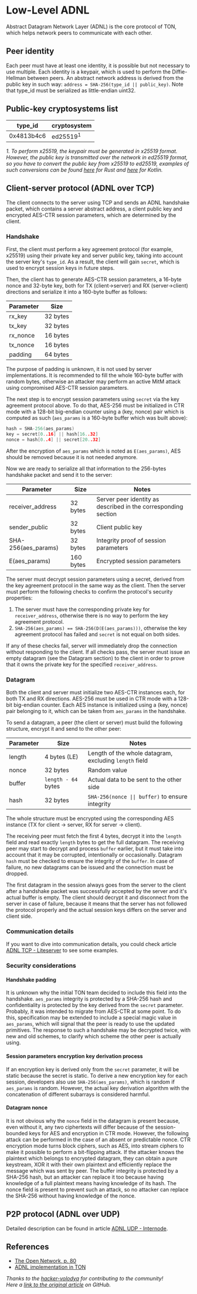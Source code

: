 # Low-Level ADNL 

Abstract Datagram Network Layer (ADNL) is the core protocol of TON, which helps network peers to communicate with each other.

## Peer identity
Each peer must have at least one identity, it is possible but not necessary to use multiple. Each identity is a keypair, which is used to perform the Diffie-Hellman between peers. An abstract network address is derived from the public key in such way: `address = SHA-256(type_id || public_key)`. Note that type_id must be serialized as little-endian uint32.

## Public-key cryptosystems list
| type_id    | cryptosystem        |
|------------|---------------------|
| 0x4813b4c6 | ed25519<sup>1</sup> |

_1. To perform x25519, the keypair must be generated in x25519 format. However, the public key is transmitted over the network in ed25519 format, so you have to convert the public key from x25519 to ed25519, examples of such conversions can be found [here](https://github.com/tonstack/adnl-rs/blob/master/src/integrations/dalek.rs#L10) for Rust and [here](https://github.com/andreypfau/curve25519-kotlin/blob/f008dbc2c0ebc3ed6ca5d3251ffb7cf48edc91e2/src/commonMain/kotlin/curve25519/MontgomeryPoint.kt#L39) for Kotlin._

## Client-server protocol (ADNL over TCP)
The client connects to the server using TCP and sends an ADNL handshake packet, which contains a server abstract address, a client public key and encrypted AES-CTR session parameters, which are determined by the client.

### Handshake
First, the client must perform a key agreement protocol (for example, x25519) using their private key and server public key, taking into account the server key's `type_id`. As a result, the client will gain `secret`, which is used to encrypt session keys in future steps.

Then, the client has to generate AES-CTR session parameters, a 16-byte nonce and 32-byte key, both for TX (client->server) and RX (server->client) directions and serialize it into a 160-byte buffer as follows:

| Parameter    | Size     |
|--------------|----------|
| rx_key       | 32 bytes |
| tx_key       | 32 bytes |
| rx_nonce     | 16 bytes |
| tx_nonce     | 16 bytes |
| padding      | 64 bytes |

The purpose of padding is unknown, it is not used by server implementations. It is recommended to fill the whole 160-byte buffer with random bytes, otherwise an attacker may perform an active MitM attack using compromised AES-CTR session parameters.

The next step is to encrypt session parameters using `secret` via the key agreement protocol above. To do that, AES-256 must be initialized in CTR mode with a 128-bit big-endian counter using a (key, nonce) pair which is computed as such (`aes_params` is a 160-byte buffer which was built above):
```cpp
hash = SHA-256(aes_params)
key = secret[0..16] || hash[16..32]
nonce = hash[0..4] || secret[20..32]
```
After the encryption of `aes_params` which is noted as `E(aes_params)`, AES should be removed because it is not needed anymore.

Now we are ready to serialize all that information to the 256-bytes handshake packet and send it to the server:

| Parameter           | Size      | Notes                                                      |
|---------------------|-----------|------------------------------------------------------------|
| receiver_address    | 32 bytes  | Server peer identity as described in the corresponding section |
| sender_public       | 32 bytes  | Client public key                                          |
| SHA-256(aes_params) | 32 bytes  | Integrity proof of session parameters                      |
| E(aes_params)       | 160 bytes | Encrypted session parameters                               |

The server must decrypt session parameters using a secret, derived from the key agreement protocol in the same way as the client. Then the server must perform the following checks to confirm the protocol's security properties:
1. The server must have the corresponding private key for `receiver_address`, otherwise there is no way to perform the key agreement protocol.
2. `SHA-256(aes_params) == SHA-256(D(E(aes_params)))`, otherwise the key agreement protocol has failed and `secret` is not equal on both sides.

If any of these checks fail, server will immediately drop the connection without responding to the client. If all checks pass, the server must issue an empty datagram (see the Datagram section) to the client in order to prove that it owns the private key for the specified `receiver_address`.


### Datagram

Both the client and server must initialize two AES-CTR instances each, for both TX and RX directions. AES-256 must be used in CTR mode with a 128-bit big-endian counter. Each AES instance is initialized using a (key, nonce) pair belonging to it, which can be taken from `aes_params` in the handshake.

To send a datagram, a peer (the client or server) must build the following structure, encrypt it and send to the other peer:

| Parameter | Size                 | Notes                                                      |
|-----------|----------------------|------------------------------------------------------------|
| length    | 4 bytes (LE)         | Length of the whole datagram, excluding `length` field     |
| nonce     | 32 bytes             | Random value                                               |
| buffer    | `length - 64` bytes  | Actual data to be sent to the other side                   |
| hash      | 32 bytes             | `SHA-256(nonce \|\| buffer)` to ensure integrity             |

The whole structure must be encrypted using the corresponding AES instance (TX for client -> server, RX for server -> client).

The receiving peer must fetch the first 4 bytes, decrypt it into the `length` field and read exactly `length` bytes to get the full datagram. The receiving peer may start to decrypt and process `buffer` earlier, but it must take into account that it may be corrupted, intentionally or occasionally. Datagram `hash` must be checked to ensure the integrity of the `buffer`. In case of failure, no new datagrams can be issued and the connection must be dropped.

The first datagram in the session always goes from the server to the client after a handshake packet was successfully accepted by the server and it's actual buffer is empty. The client should decrypt it and disconnect from the server in case of failure, because it means that the server has not followed the protocol properly and the actual session keys differs on the server and client side.

### Communication details

If you want to dive into communication details, you could check article [ADNL TCP - Liteserver](/develop/network/adnl-tcp) to see some examples.

### Security considerations
#### Handshake padding
It is unknown why the initial TON team decided to include this field into the handshake. `aes_params` integrity is protected by a SHA-256 hash and confidentiality is protected by the key derived from the `secret` parameter. Probably, it was intended to migrate from AES-CTR at some point. To do this, specification may be extended to include a special magic value in `aes_params`, which will signal that the peer is ready to use the updated primitives. The response to such a handshake may be decrypted twice, with new and old schemes, to clarify which scheme the other peer is actually using.

#### Session parameters encryption key derivation process

If an encryption key is derived only from the `secret` parameter, it will be static because the secret is static. To derive a new encryption key for each session, developers also use `SHA-256(aes_params)`, which is random if `aes_params` is random. However, the actual key derivation algorithm with the concatenation of different subarrays is considered harmful.

#### Datagram nonce
It is not obvious why the `nonce` field in the datagram is present because, even without it, any two ciphertexts will differ because of the session-bounded keys for AES and encryption in CTR mode. However, the following attack can be performed in the case of an absent or predictable nonce. CTR encryption mode turns block ciphers, such as AES, into stream ciphers to make it possible to perform a bit-flipping attack. If the attacker knows the plaintext which belongs to encrypted datagram, they can obtain a pure keystream, XOR it with their own plaintext and efficiently replace the message which was sent by peer. The buffer integrity is protected by a SHA-256 hash, but an attacker can replace it too because having knowledge of a full plaintext means having knowledge of its hash. The nonce field is present to prevent such an attack, so no attacker can replace the SHA-256 without having knowledge of the nonce.

## P2P protocol (ADNL over UDP)

Detailed description can be found in article [ADNL UDP - Internode](/develop/network/adnl-udp).

## References
- [The Open Network, p. 80](https://ton.org/ton.pdf)
- [ADNL implementation in TON](https://github.com/ton-blockchain/ton/tree/master/adnl)

_Thanks to the [hacker-volodya](https://github.com/hacker-volodya) for contributing to the community!_  
_Here a [link to the original article](https://github.com/tonstack/ton-docs/tree/main/ADNL) on GitHub._